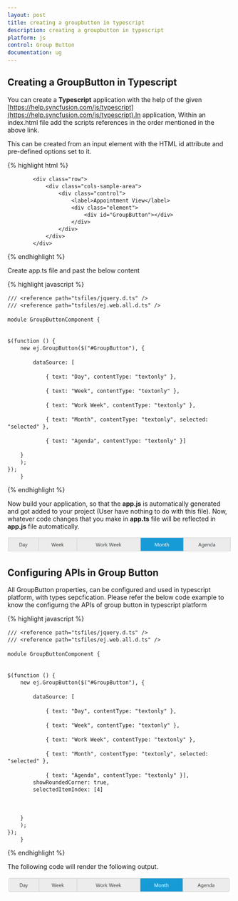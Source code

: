```yaml
---
layout: post
title: creating a groupbutton in typescript
description: creating a groupbutton in typescript
platform: js
control: Group Button
documentation: ug
---
```


## Creating a GroupButton in Typescript

You can create a **Typescript** application with the help of the given [https://help.syncfusion.com/js/typescript](https://help.syncfusion.com/js/typescript).In application, Within an index.html file add the scripts references in the order mentioned in the above link.

This can be created from an input element with the HTML id attribute and pre-defined options set to it.

{% highlight html %}
           
            <div class="row">
                <div class="cols-sample-area">
                    <div class="control">
                        <label>Appointment View</label>
                        <div class="element">
                            <div id="GroupButton"></div>
                        </div>
                    </div>
                </div>
            </div>

{% endhighlight %}   
   
Create app.ts file and past the below content

{% highlight javascript %}

    /// <reference path="tsfiles/jquery.d.ts" />
    /// <reference path="tsfiles/ej.web.all.d.ts" />

    module GroupButtonComponent {


    $(function () {
        new ej.GroupButton($("#GroupButton"), {

            dataSource: [

                { text: "Day", contentType: "textonly" },

                { text: "Week", contentType: "textonly" },

                { text: "Work Week", contentType: "textonly" },

                { text: "Month", contentType: "textonly", selected: "selected" },

                { text: "Agenda", contentType: "textonly" }]

        }
        );
    });
        }

{% endhighlight %}

Now build your application, so that the **app.js** is automatically generated and got added to your project (User have nothing to do with this file). Now, whatever code changes that you make in **app.ts** file will be reflected in **app.js** file automatically.


![](creatingagroupbuttonintypescript_images\creatingagroupbuttonintypescript_img1.png)



## Configuring APIs in Group Button

All GroupButton properties, can be configured and used in typescript platform, with types sepcfication. Please refer the below code example to know the configurng the APIs of group button in typescript platform

{% highlight javascript %}

    /// <reference path="tsfiles/jquery.d.ts" />
    /// <reference path="tsfiles/ej.web.all.d.ts" />

    module GroupButtonComponent {


    $(function () {
        new ej.GroupButton($("#GroupButton"), {

            dataSource: [

                { text: "Day", contentType: "textonly" },

                { text: "Week", contentType: "textonly" },

                { text: "Work Week", contentType: "textonly" },

                { text: "Month", contentType: "textonly", selected: "selected" },

                { text: "Agenda", contentType: "textonly" }],
            showRoundedCorner: true,
            selectedItemIndex: [4]           
     
            

        }
        );
    });
        }
        
{% endhighlight %}

The following code will render the following output.

![](configuringapipropertiesingroupbutton_images\configuringapipropertiesingroupbutton_img1.png)


